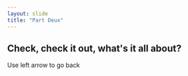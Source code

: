 ```yaml
---
layout: slide
title: "Part Deux"
---
```

## Check, check it out, what's it all about?
Use left arrow to go back
